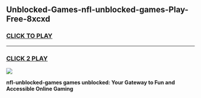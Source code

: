 
## Unblocked-Games-nfl-unblocked-games-Play-Free-8xcxd
<h3>
<a href="https://premium76.site?title=nfl-unblocked-games&ref=21A">CLICK TO PLAY</a></h3>
<hr>

<h3>
<a href="https://premium76.site?title=nfl-unblocked-games&ref=21A">CLICK 2 PLAY</a>
  
</h3>

<a href="https://premium76.site?title=nfl-unblocked-games&ref=21A"><img src="https://clearcache.store/games.png"></a>


**nfl-unblocked-games games unblocked: Your Gateway to Fun and Accessible Online Gaming**
